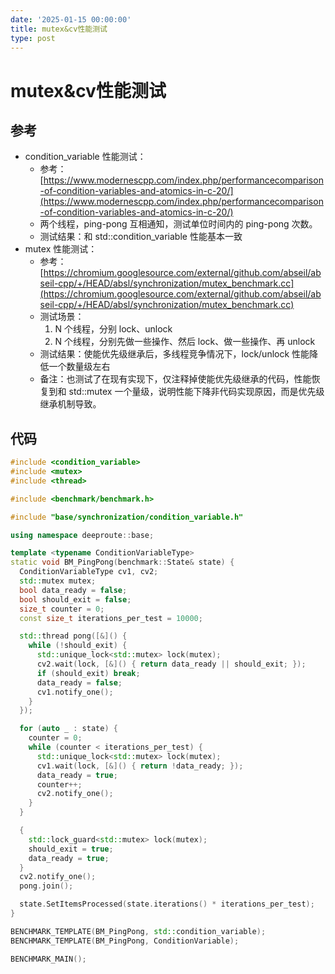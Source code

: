 ```yaml
---
date: '2025-01-15 00:00:00'
title: mutex&cv性能测试
type: post
---
```


# mutex&cv性能测试

## 参考

- condition_variable 性能测试：
    - 参考：[https://www.modernescpp.com/index.php/performancecomparison-of-condition-variables-and-atomics-in-c-20/](https://www.modernescpp.com/index.php/performancecomparison-of-condition-variables-and-atomics-in-c-20/)
    - 两个线程，ping-pong 互相通知，测试单位时间内的 ping-pong 次数。
    - 测试结果：和 std::condition_variable 性能基本一致
- mutex 性能测试：
    - 参考：[https://chromium.googlesource.com/external/github.com/abseil/abseil-cpp/+/HEAD/absl/synchronization/mutex_benchmark.cc](https://chromium.googlesource.com/external/github.com/abseil/abseil-cpp/+/HEAD/absl/synchronization/mutex_benchmark.cc)
    - 测试场景：
        1. N 个线程，分别 lock、unlock
        2. N 个线程，分别先做一些操作、然后 lock、做一些操作、再 unlock
    - 测试结果：使能优先级继承后，多线程竞争情况下，lock/unlock 性能降低一个数量级左右
    - 备注：也测试了在现有实现下，仅注释掉使能优先级继承的代码，性能恢复到和 std::mutex 一个量级，说明性能下降非代码实现原因，而是优先级继承机制导致。

## 代码

```cpp
#include <condition_variable>
#include <mutex>
#include <thread>

#include <benchmark/benchmark.h>

#include "base/synchronization/condition_variable.h"

using namespace deeproute::base;

template <typename ConditionVariableType>
static void BM_PingPong(benchmark::State& state) {
  ConditionVariableType cv1, cv2;
  std::mutex mutex;
  bool data_ready = false;
  bool should_exit = false;
  size_t counter = 0;
  const size_t iterations_per_test = 10000;

  std::thread pong([&]() {
    while (!should_exit) {
      std::unique_lock<std::mutex> lock(mutex);
      cv2.wait(lock, [&]() { return data_ready || should_exit; });
      if (should_exit) break;
      data_ready = false;
      cv1.notify_one();
    }
  });

  for (auto _ : state) {
    counter = 0;
    while (counter < iterations_per_test) {
      std::unique_lock<std::mutex> lock(mutex);
      cv1.wait(lock, [&]() { return !data_ready; });
      data_ready = true;
      counter++;
      cv2.notify_one();
    }
  }

  {
    std::lock_guard<std::mutex> lock(mutex);
    should_exit = true;
    data_ready = true;
  }
  cv2.notify_one();
  pong.join();

  state.SetItemsProcessed(state.iterations() * iterations_per_test);
}

BENCHMARK_TEMPLATE(BM_PingPong, std::condition_variable);
BENCHMARK_TEMPLATE(BM_PingPong, ConditionVariable);

BENCHMARK_MAIN();
```